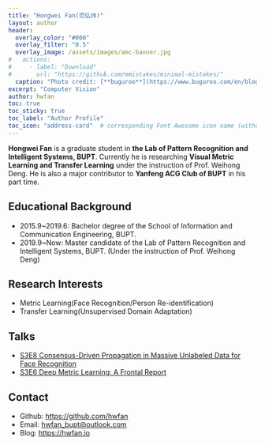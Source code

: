 ```yaml
---
title: "Hongwei Fan(范弘炜)"
layout: author
header:
  overlay_color: "#000"
  overlay_filter: "0.5"
  overlay_image: /assets/images/amc-banner.jpg
#   actions:
#     - label: "Download"
#       url: "https://github.com/mmistakes/minimal-mistakes/"
  caption: "Photo credit: [**buguroo**](https://www.buguroo.com/en/blog/topic/ai)"
excerpt: "Computer Vision"
author: hwfan
toc: true
toc_sticky: true
toc_label: "Author Profile"
toc_icon: "address-card"  # corresponding Font Awesome icon name (without fa prefix)
---
```


**Hongwei Fan** is a graduate student in **the Lab of Pattern Recognition and Intelligent Systems, BUPT**. Currently he is researching **Visual Metric Learning and Transfer Learning** under the instruction of Prof. Weihong Deng. He is also a major contributor to **Yanfeng ACG Club of BUPT** in his part time.

## Educational Background
- 2015.9~2019.6: Bachelor degree of the School of Information and Communication Engineering, BUPT.
- 2019.9~Now: Master candidate of the Lab of Pattern Recognition and Intelligent Systems, BUPT. (Under the instruction of Prof. Weihong Deng)

## Research Interests
- Metric Learning(Face Recognition/Person Re-identification)
- Transfer Learning(Unsupervised Domain Adaptation)

## Talks

- [S3E8 Consensus-Driven Propagation in Massive Unlabeled Data for Face Recognition](https://ai-ml.club/events/seminar-meeting-minutes-3-8/)
- [S3E6 Deep Metric Learning: A Frontal Report](https://ai-ml.club/events/seminar-meeting-minutes-3-6/)

## Contact

- Github: <https://github.com/hwfan>
- Email: <hwfan_bupt@outlook.com>
- Blog: <https://hwfan.io>
